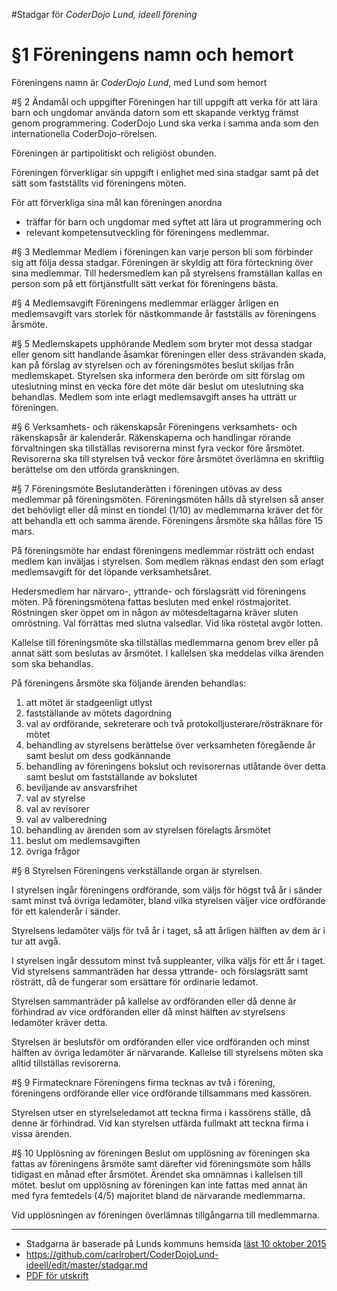 #Stadgar för *CoderDojo Lund, ideell förening*

# §1 Föreningens namn och hemort 
Föreningens namn är *CoderDojo Lund*, med Lund som hemort 

#§ 2 Ändamål och uppgifter
Föreningen har till uppgift att verka för att lära barn och ungdomar använda datorn som ett skapande verktyg främst genom programmering. CoderDojo Lund ska verka i samma anda som den internationella CoderDojo-rörelsen. 

Föreningen är partipolitiskt och religiöst obunden. 

Föreningen förverkligar sin uppgift i enlighet med sina stadgar samt på det sätt som fastställts vid föreningens möten.

För att förverkliga sina mål kan föreningen anordna
* träffar för barn och ungdomar med syftet att lära ut programmering och
* relevant kompetensutveckling för föreningens medlemmar.

#§ 3 Medlemmar 
Medlem i föreningen kan varje person bli som förbinder sig att följa dessa stadgar. Föreningen är skyldig att föra förteckning över sina medlemmar. Till hedersmedlem kan på styrelsens framställan kallas en person som på ett förtjänstfullt sätt verkat för föreningens bästa.

#§ 4 Medlemsavgift 
Föreningens medlemmar erlägger årligen en medlemsavgift vars storlek för nästkommande år fastställs av föreningens årsmöte.

#§ 5 Medlemskapets upphörande 
Medlem som bryter mot dessa stadgar eller genom sitt handlande åsamkar föreningen eller dess strävanden skada, kan på förslag av styrelsen och av föreningsmötes beslut skiljas från medlemskapet. Styrelsen ska informera den berörde om sitt förslag om uteslutning minst en vecka före det möte där beslut om uteslutning ska behandlas. Medlem som inte erlagt medlemsavgift anses ha utträtt ur föreningen.

#§ 6 Verksamhets- och räkenskapsår 
Föreningens verksamhets- och räkenskapsår är kalenderår. Räkenskaperna och handlingar rörande förvaltningen ska tillställas revisorerna minst fyra veckor före årsmötet. Revisorerna ska till styrelsen två veckor före årsmötet överlämna en skriftlig berättelse om den utförda granskningen.

#§ 7 Föreningsmöte 
Beslutanderätten i föreningen utövas av dess medlemmar på föreningsmöten. Föreningsmöten hålls då styrelsen så anser det behövligt eller då minst en tiondel (1/10) av medlemmarna kräver det för att behandla ett och samma ärende. 
Föreningens årsmöte ska hållas före 15 mars. 

På föreningsmöte har endast föreningens medlemmar rösträtt och endast medlem kan inväljas i styrelsen. Som medlem räknas endast den som erlagt medlemsavgift för det löpande verksamhetsåret. 

Hedersmedlem har närvaro-, yttrande- och förslagsrätt vid föreningens möten. På föreningsmötena fattas besluten med enkel röstmajoritet. Röstningen sker öppet om in någon av mötesdeltagarna kräver sluten omröstning. Val förrättas med slutna valsedlar. Vid lika röstetal avgör lotten. 

Kallelse till föreningsmöte ska tillställas medlemmarna genom brev eller på annat sätt som beslutas av årsmötet. I kallelsen ska meddelas vilka ärenden som ska behandlas.

På föreningens årsmöte ska följande ärenden behandlas: 
1. att mötet är stadgeenligt utlyst 
1. fastställande av mötets dagordning 
1. val av ordförande, sekreterare och två protokolljusterare/rösträknare för mötet 
1. behandling av styrelsens berättelse över verksamheten föregående år samt beslut om dess godkännande 
1. behandling av föreningens bokslut och revisorernas utlåtande över detta samt beslut om fastställande av bokslutet 
1. beviljande av ansvarsfrihet 
1. val av styrelse 
1. val av revisorer 
1. val av valberedning 
1. behandling av ärenden som av styrelsen förelagts årsmötet 
1. beslut om medlemsavgiften 
1. övriga frågor

#§ 8 Styrelsen 
Föreningens verkställande organ är styrelsen. 

I styrelsen ingår föreningens ordförande, som väljs för högst två år i sänder samt minst två övriga ledamöter, bland vilka styrelsen väljer vice ordförande för ett kalenderår i sänder. 

Styrelsens ledamöter väljs för två år i taget, så att årligen hälften av dem är i tur att avgå. 

I styrelsen ingår dessutom minst två suppleanter, vilka väljs för ett år i taget. Vid styrelsens sammanträden har dessa yttrande- och förslagsrätt samt rösträtt, då de fungerar som ersättare för ordinarie ledamot. 

Styrelsen sammanträder på kallelse av ordföranden eller då denne är förhindrad av vice ordföranden eller då minst hälften av styrelsens ledamöter kräver detta. 

Styrelsen är beslutsför om ordföranden eller vice ordföranden och minst hälften av övriga ledamöter är närvarande. 
Kallelse till styrelsens möten ska alltid tillställas revisorerna.

#§ 9 Firmatecknare 
Föreningens firma tecknas av två i förening, föreningens ordförande eller vice ordförande tillsammans med kassören. 

Styrelsen utser en styrelseledamot att teckna firma i kassörens ställe, då denne är förhindrad. Vid kan styrelsen utfärda fullmakt att teckna firma i vissa ärenden.

#§ 10 Upplösning av föreningen 
Beslut om upplösning av föreningen ska fattas av föreningens årsmöte samt därefter vid föreningsmöte som hålls tidigast en månad efter årsmötet. Ärendet ska omnämnas i kallelsen till mötet. beslut om upplösning av föreningen kan inte fattas med annat än med fyra femtedels (4/5) majoritet bland de närvarande medlemmarna. 

Vid upplösningen av föreningen överlämnas tillgångarna till medlemmarna.

---

* Stadgarna är baserade på Lunds kommuns hemsida [läst 10 oktober 2015](http://www.lund.se/Medborgare/Uppleva--gora/Foreningar/Bilda-forening/)
* https://github.com/carlrobert/CoderDojoLund-ideell/edit/master/stadgar.md
* [PDF för utskrift](https://gitprint.com/carlrobert/CoderDojoLund-ideell/edit/master/stadgar.md)

